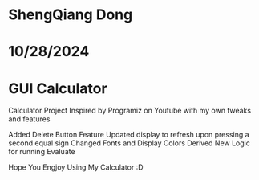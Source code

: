 # ShengQiang Dong
# 10/28/2024
# GUI Calculator 
Calculator Project Inspired by Programiz on Youtube with my own tweaks and features

Added Delete Button Feature
Updated display to refresh upon pressing a second equal sign 
Changed Fonts and Display Colors
Derived New Logic for running Evaluate

Hope You Engjoy Using My Calculator :D

